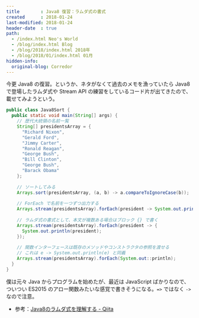 ```yaml
---
title        : Java8 復習：ラムダ式の書式
created      : 2018-01-24
last-modified: 2018-01-24
header-date  : true
path:
  - /index.html Neo's World
  - /blog/index.html Blog
  - /blog/2018/index.html 2018年
  - /blog/2018/01/index.html 01月
hidden-info:
  original-blog: Corredor
---
```


今更 Java8 の復習。というか、ネタがなくて過去のメモを漁っていたら Java8 で登場したラムダ式や Stream API の練習をしているコード片が出てきたので、載せてみようという。

```java
public class Java8Sort {
  public static void main(String[] args) {
    // 歴代大統領の名前一覧
    String[] presidentsArray = {
      "Richard Nixon",
      "Gerald Ford",
      "Jimmy Carter",
      "Ronald Reagan",
      "George Bush",
      "Bill Clinton",
      "George Bush",
      "Barack Obama"
    };
    
    // ソートしてみる
    Arrays.sort(presidentsArray, (a, b) -> a.compareToIgnoreCase(b));
    
    // ForEach で名前を一つずつ出力する
    Arrays.stream(presidentsArray).forEach(president -> System.out.println(president));
    
    // ラムダ式の書式として、本文が複数ある場合はブロック {} で書く
    Arrays.stream(presidentsArray).forEach(president -> {
      System.out.println(president);
    });
    
    // 関数インターフェースは既存のメソッドやコンストラクタの参照を渡せる
    // これは e -> System.out.println(e) と同義
    Arrays.stream(presidentsArray).forEach(System.out::println);
  }  
}
```

僕は元々 Java からプログラムを始めたが、最近は JavaScript ばかりなので、ついつい ES2015 のアロー関数みたいな感覚で書きそうになる。`=>` ではなく `->` なので注意。

- 参考：[Java8のラムダ式を理解する - Qiita](https://qiita.com/sanotyan1202/items/64593e8e981e8d6439d3)
